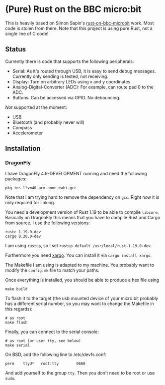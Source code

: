 # (Pure) Rust on the BBC micro:bit

This is heavily based on Simon Sapin's
[rust-on-bbc-microbit](https://github.com/SimonSapin/rust-on-bbc-microbit)
work. Most code is stolen from there. Note that this project is using pure
Rust, not a single line of C code!

## Status

Currently there is code that supports the following peripherals:

- Serial: As it's routed through USB, it is easy to send debug messages. Currently only sending is tested, not receiving.
- Display: Turn on arbitrary LEDs using x and y coordinates.
- Analog-Digital-Converter (ADC): For example, can route pad 0 to the ADC.
- Buttons: Can be accessed via GPIO. No debouncing.

*Not* supported at the moment:

- USB
- Bluetooth (and probably never will)
- Compass
- Accelerometer

## Installation

### DragonFly

I have DragonFly 4.9-DEVELOPMENT running and need the following packages:

    pkg ins llvm40 arm-none-eabi-gcc

Note that I am trying hard to remove the dependency on `gcc`. Right now it is
only required for linking.

You need a development version of Rust 1.19 to be able to compile `libcore`.
Basically on DragonFly this means that you have to compile Rust and Cargo from
source. I use the following versions:

    rustc 1.19.0-dev
    cargo 0.20.0-dev

I am using `rustup`, so I set `rustup default /usr/local/rust-1.19.0-dev`.

Furthermore you need [xargo]. You can install it via `cargo install xargo`.

The Makefile I am using is adapted to my machine. You probably want to modify
the `config.mk` file to match your paths.

Once everything is installed, you should be able to produce a hex file using

    make build

To flash it to the target (the usb mounted device of your micro:bit probably
has a different serial number, so you may want to change the Makefile in this regards):

    # as root
    make flash

Finally, you can connect to the serial console:

    # as root (or user tty, see below)
    make serial

On BSD, add the following line to /etc/devfs.conf:

    perm    ttyU*   root:tty        0660

And add yourself to the group ```tty```. Then you don't need to be root
or use ```sudo```.

[xargo]: https://github.com/japaric/xargo
